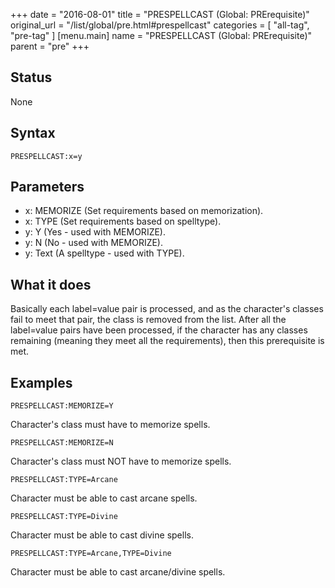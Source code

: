 +++
date = "2016-08-01"
title = "PRESPELLCAST (Global: PRErequisite)"
original_url = "/list/global/pre.html#prespellcast"
categories = [ "all-tag", "pre-tag" ]
[menu.main]
    name = "PRESPELLCAST (Global: PRErequisite)"
    parent = "pre"
+++

## Status

None

## Syntax

`PRESPELLCAST:x=y`

## Parameters

-   x: MEMORIZE (Set requirements based
    on memorization).
-   x: TYPE (Set requirements based on spelltype).
-   y: Y (Yes - used with MEMORIZE).
-   y: N (No - used with MEMORIZE).
-   y: Text (A spelltype - used with TYPE).



What it does
------------

Basically each label=value pair is processed, and as the character's
classes fail to meet that pair, the class is removed from the list.
After all the label=value pairs have been processed, if the character
has any classes remaining (meaning they meet all the requirements), then
this prerequisite is met.

Examples
--------

`PRESPELLCAST:MEMORIZE=Y`

Character's class must have to memorize spells.

`PRESPELLCAST:MEMORIZE=N`

Character's class must NOT have to memorize spells.

`PRESPELLCAST:TYPE=Arcane`

Character must be able to cast arcane spells.

`PRESPELLCAST:TYPE=Divine`

Character must be able to cast divine spells.

`PRESPELLCAST:TYPE=Arcane,TYPE=Divine`

Character must be able to cast arcane/divine spells.

